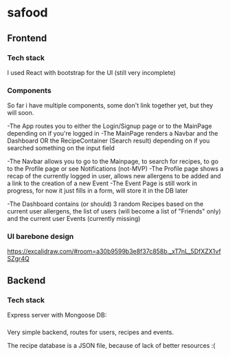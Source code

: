 # safood

## Frontend

### Tech stack
I used React with bootstrap for the UI (still very incomplete)
### Components
So far i have multiple components, some don't link together yet, but they will soon.

-The App routes you to either the Login/Signup page or to the MainPage depending on if you're logged in
-The MainPage renders a Navbar and the Dashboard OR the RecipeContainer (Search result) depending on if you searched something on the input field

-The Navbar allows you to go to the Mainpage, to search for recipes, to go to the Profile page or see Notifications (not-MVP)
-The Profile page shows a recap of the currently logged in user, allows new allergens to be added and a link to the creation of a new Event
-The Event Page is still work in progress, for now it just fills in a form, will store it in the DB later

-The Dashboard contains (or should) 3 random Recipes based on the current user allergens, the list of users (will become a list of "Friends" only) and the current user Events (currently missing)

### UI barebone design
https://excalidraw.com/#room=a30b9599b3e8f37c858b,_xT7nL_5DfXZX1vfSZgr4Q

## Backend

### Tech stack
Express server with Mongoose DB: 

###

Very simple backend, routes for users, recipes and events.

The recipe database is a JSON file, because of lack of better resources :(

